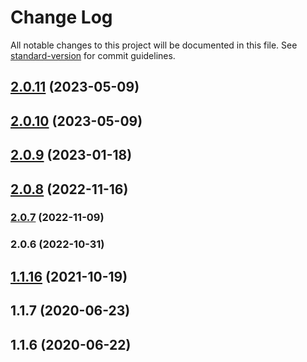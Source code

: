 # Change Log

All notable changes to this project will be documented in this file. See [standard-version](https://github.com/conventional-changelog/standard-version) for commit guidelines.

## [2.0.11](https://github.com/EliteScientist/SharedRequirePlugin/compare/v2.0.10...v2.0.11) (2023-05-09)



## [2.0.10](https://github.com/EliteScientist/SharedRequirePlugin/compare/v2.0.9...v2.0.10) (2023-05-09)



## [2.0.9](https://github.com/EliteScientist/SharedRequirePlugin/compare/v2.0.8...v2.0.9) (2023-01-18)



## [2.0.8](https://github.com/EliteScientist/SharedRequirePlugin/compare/v2.0.7...v2.0.8) (2022-11-16)

### [2.0.7](https://github.com/EliteScientist/SharedRequirePlugin/compare/v2.0.6...v2.0.7) (2022-11-09)

### 2.0.6 (2022-10-31)

## [1.1.16](https://github.com/EliteScientist/SharedRequirePlugin/compare/v1.1.15...v1.1.16) (2021-10-19)



## 1.1.7 (2020-06-23)



## 1.1.6 (2020-06-22)
